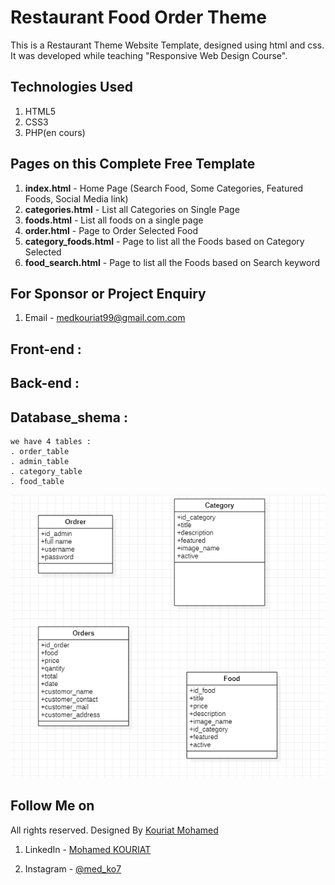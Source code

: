 # Restaurant Food Order Theme
This is a Restaurant Theme Website Template, designed using html and css. It was developed while teaching "Responsive Web Design Course".


## Technologies Used
1. HTML5
2. CSS3
3. PHP(en cours)


## Pages on this Complete Free Template
1. **index.html** - Home Page (Search Food, Some Categories, Featured Foods, Social Media link)
2. **categories.html** - List all Categories on Single Page
3. **foods.html** - List all foods on a single page
4. **order.html** - Page to Order Selected Food
5. **category_foods.html** - Page to list all the Foods based on Category Selected
6. **food_search.html** - Page to list all the Foods based on Search keyword


## For Sponsor or Project Enquiry
1. Email - medkouriat99@gmail.com.com

## Front-end : 

## Back-end : 

## Database_shema : 

    we have 4 tables : 
    . order_table
    . admin_table
    . category_table
    . food_table 
![alt db](images/db.PNG)


## Follow Me on
 <p>All rights reserved. Designed By <a href="https://www.linkedin.com/in/mohamed-kouriat/ ">Kouriat Mohamed</a></p>
 
1. LinkedIn - [Mohamed KOURIAT](https://www.linkedin.com/in/mohamed-kouriat/ "Kouriat Moghamed on LinkedIn")

2. Instagram - [@med_ko7](https://www.instagram.com/med_ko7/ "Vijay Thapa on Instagram")

